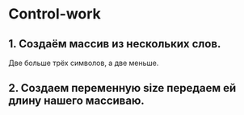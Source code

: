 # Control-work
## 1. Создаём массив из нескольких слов.
Две больше трёх символов, а две меньше.

## 2. Создаем переменную size передаем ей длину нашего массиваю.
